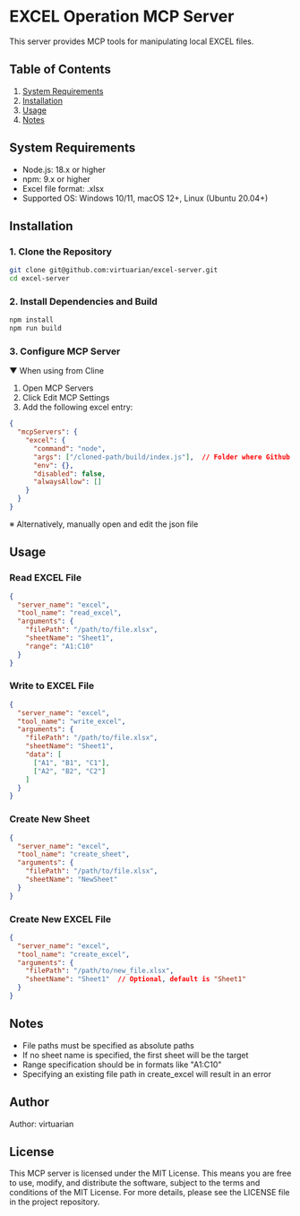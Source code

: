 # EXCEL Operation MCP Server

This server provides MCP tools for manipulating local EXCEL files.

## Table of Contents

1. [System Requirements](#system-requirements)
2. [Installation](#installation)
3. [Usage](#usage)
4. [Notes](#notes)

## System Requirements

- Node.js: 18.x or higher
- npm: 9.x or higher
- Excel file format: .xlsx
- Supported OS: Windows 10/11, macOS 12+, Linux (Ubuntu 20.04+)

## Installation

### 1. Clone the Repository

```bash
git clone git@github.com:virtuarian/excel-server.git
cd excel-server
```

### 2. Install Dependencies and Build

```bash
npm install
npm run build
```

### 3. Configure MCP Server

▼ When using from Cline

1. Open MCP Servers
2. Click Edit MCP Settings
3. Add the following excel entry:

```json
{
  "mcpServers": {
    "excel": {
      "command": "node",
      "args": ["/cloned-path/build/index.js"],  // Folder where Github is cloned
      "env": {},
      "disabled": false,
      "alwaysAllow": []
    }
  }
}
```

※ Alternatively, manually open and edit the json file

## Usage

### Read EXCEL File

```json
{
  "server_name": "excel",
  "tool_name": "read_excel",
  "arguments": {
    "filePath": "/path/to/file.xlsx",
    "sheetName": "Sheet1",
    "range": "A1:C10"
  }
}
```

### Write to EXCEL File

```json
{
  "server_name": "excel",
  "tool_name": "write_excel",
  "arguments": {
    "filePath": "/path/to/file.xlsx",
    "sheetName": "Sheet1",
    "data": [
      ["A1", "B1", "C1"],
      ["A2", "B2", "C2"]
    ]
  }
}
```

### Create New Sheet

```json
{
  "server_name": "excel",
  "tool_name": "create_sheet",
  "arguments": {
    "filePath": "/path/to/file.xlsx",
    "sheetName": "NewSheet"
  }
}
```

### Create New EXCEL File

```json
{
  "server_name": "excel",
  "tool_name": "create_excel",
  "arguments": {
    "filePath": "/path/to/new_file.xlsx",
    "sheetName": "Sheet1"  // Optional, default is "Sheet1"
  }
}
```

## Notes

- File paths must be specified as absolute paths
- If no sheet name is specified, the first sheet will be the target
- Range specification should be in formats like "A1:C10"
- Specifying an existing file path in create_excel will result in an error

## Author
Author: virtuarian

## License
This MCP server is licensed under the MIT License. This means you are free to use, modify, and distribute the software, subject to the terms and conditions of the MIT License. For more details, please see the LICENSE file in the project repository.
